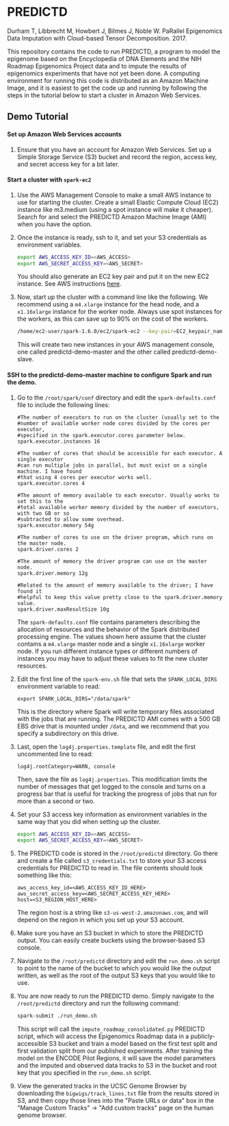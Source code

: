 # PREDICTD
Durham T, Libbrecht M, Howbert J, Bilmes J, Noble W. PaRallel Epigenomics Data Imputation with Cloud-based Tensor Decomposition. 2017.

This repository contains the code to run PREDICTD, a program to model the epigenome based on the Encyclopedia of DNA Elements and the NIH Roadmap Epigenomics Project data and to impute the results of epigenomics experiments that have not yet been done. A computing environment for running this code is distributed as an Amazon Machine Image, and it is easiest to get the code up and running by following the steps in the tutorial below to start a cluster in Amazon Web Services.

## Demo Tutorial

#### Set up Amazon Web Services accounts

1. Ensure that you have an account for Amazon Web Services. Set up a Simple Storage Service (S3) bucket and record the region, access key, and secret access key for a bit later.

#### Start a cluster with ```spark-ec2```

1. Use the AWS Management Console to make a small AWS instance to use for starting the cluster. Create a small Elastic Compute Cloud (EC2) instance like m3.medium (using a spot instance will make it cheaper). Search for and select the PREDICTD Amazon Machine Image (AMI) when you have the option.

1. Once the instance is ready, ssh to it, and set your S3 credentials as environment variables.

    ```bash
    export AWS_ACCESS_KEY_ID=<AWS_ACCESS>
    export AWS_SECRET_ACCESS_KEY=<AWS_SECRET> 
    ```
    You should also generate an EC2 key pair and put it on the new EC2 instance. See AWS instructions [here](http://docs.aws.amazon.com/AWSEC2/latest/UserGuide/ec2-key-pairs.html).

1. Now, start up the cluster with a command line like the following. We recommend using a ```m4.xlarge``` instance for the head node, and a ```x1.16xlarge``` instance for the worker node. Always use spot instances for the workers, as this can save up to 90% on the cost of the workers.

    ```bash
    /home/ec2-user/spark-1.6.0/ec2/spark-ec2 --key-pair=EC2_keypair_name --identity-file=/path/to/EC2_keypair.pem --region=us-west-2 --zone=us-west-2a --ami=<PREDICTD_AMI> --master-instance-type=m4.xlarge --instance-type=x1.16xlarge --spot-price=2.00 --slaves=1 --spark-version=1.6.0 --hadoop-major-version=yarn --copy-aws-credentials --instance-profile-name=EMR_EC2_DefaultRole --ganglia launch predictd-demo
    ```
    This will create two new instances in your AWS management console, one called predictd-demo-master and the other called predictd-demo-slave.

#### SSH to the predictd-demo-master machine to configure Spark and run the demo.
1. Go to the ```/root/spark/conf``` directory and edit the ```spark-defaults.conf``` file to include the following lines:
    ```
    #The number of executors to run on the cluster (usually set to the 
    #number of available worker node cores divided by the cores per executor,
    #specified in the spark.executor.cores parameter below.
    spark.executor.instances 16
    
    #The number of cores that should be accessible for each executor. A single executor
    #can run multiple jobs in parallel, but must exist on a single machine. I have found
    #that using 4 cores per executor works well.
    spark.executor.cores 4
    
    #The amount of memory available to each executor. Usually works to set this to the
    #total available worker memory divided by the number of executors, with two GB or so
    #subtracted to allow some overhead.
    spark.executor.memory 54g
    
    #The number of cores to use on the driver program, which runs on the master node.
    spark.driver.cores 2
    
    #The amount of memory the driver program can use on the master node.
    spark.driver.memory 12g
    
    #Related to the amount of memory available to the driver; I have found it
    #helpful to keep this value pretty close to the spark.driver.memory value.
    spark.driver.maxResultSize 10g
    ```
    The ```spark-defaults.conf``` file contains parameters describing the allocation of resources and the behavior of the Spark distributed processing engine. The values shown here assume that the cluster contains a ```m4.xlarge``` master node and a single ```x1.16xlarge``` worker node. If you run different instance types or different numbers of instances you may have to adjust these values to fit the new cluster resources.
1. Edit the first line of the ```spark-env.sh``` file that sets the ```SPARK_LOCAL_DIRS``` environment variable to read:
    ```
    export SPARK_LOCAL_DIRS="/data/spark"
    ```
    This is the directory where Spark will write temporary files associated with the jobs that are running. The PREDICTD AMI comes with a 500 GB EBS drive that is mounted under ```/data```, and we recommend that you specify a subdirectory on this drive.
1. Last, open the ```log4j.properties.template``` file, and edit the first uncommented line to read:
    ```
    log4j.rootCategory=WARN, console
    ```
    Then, save the file as ```log4j.properties```. This modification limits the number of messages that get logged to the console and turns on a progress bar that is useful for tracking the progress of jobs that run for more than a second or two.

1. Set your S3 access key information as environment variables in the same way that you did when setting up the cluster.
    ```bash
    export AWS_ACCESS_KEY_ID=<AWS_ACCESS>
    export AWS_SECRET_ACCESS_KEY=<AWS_SECRET> 
    ```
1. The PREDICTD code is stored in the ```/root/predictd``` directory. Go there and create a file called ```s3_credentials.txt``` to store your S3 access credentials for PREDICTD to read in. The file contents should look something like this:
    ```
    aws_access_key_id=<AWS_ACCESS_KEY_ID_HERE>
    aws_secret_access_key=<AWS_SECRET_ACCESS_KEY_HERE>
    host=<S3_REGION_HOST_HERE>
    ```
    The region host is a string like ```s3-us-west-2.amazonaws.com```, and will depend on the region in which you set up your S3 account.
        
1. Make sure you have an S3 bucket in which to store the PREDICTD output. You can easily create buckets using the browser-based S3 console.
1. Navigate to the ```/root/predictd``` directory and edit the ```run_demo.sh``` script to point to the name of the bucket to which you would like the output written, as well as the root of the output S3 keys that you would like to use.
1. You are now ready to run the PREDICTD demo. Simply navigate to the ```/root/predictd``` directory and run the following command:
    ```bash
    spark-submit ./run_demo.sh
    ```
    This script will call the ```impute_roadmap_consolidated.py``` PREDICTD script, which will access the Epigenomics Roadmap data in a publicly-accessible S3 bucket and train a model based on the first test split and first validation split from our published experiments. After training the model on the ENCODE Pilot Regions, it will save the model parameters and the imputed and observed data tracks to S3 in the bucket and root key that you specified in the ```run_demo.sh``` script.
1. View the generated tracks in the UCSC Genome Browser by downloading the ```bigwigs/track_lines.txt``` file from the results stored in S3, and then copy those lines into the "Paste URLs or data" box in the "Manage Custom Tracks" -> "Add custom tracks" page on the human genome browser.
